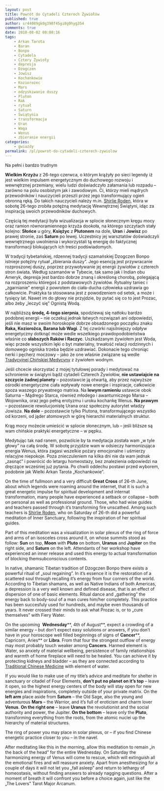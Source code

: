 ```yaml
---
layout: post
title: Powrót do Cytadeli Czterech Żywiołów
published: true
author: sr44089gk0g398f45gi0g9hyg354
comments: true
date: 2010-08-02 08:08:16
tags:
    - Arkan Tarota
    - Baran
    - Bonpo
    - Cytadela
    - Cztery Żywioły
    - depresja
    - Dzogczen
    - Jowisz
    - Kochankowie
    - Koziorożec
    - Mars
    - odzyskiwanie duszy
    - Pluton
    - Rak
    - rytuał
    - Saturn
    - Świątynia
    - transformacja
    - Uran
    - Waga
    - Wenus
    - zbieranie energii
categories:
    - gwiazdy
permalink: /pl/powrot-do-cytadeli-czterech-zywiolow
---
```

Na pełni i bardzo trudnym 

**Wielkim Krzyżu** z 26-tego czerwca, o którym krążyły po sieci legendy iż jest wielkim impulsem energetycznym do duchowego rozwoju i wewnętrznej przemiany, wielu ludzi doświadczyło załamania lub rozpadu – zarówno na polu osobistym jak i zawodowym. Ci, którzy mieli mądrych przewodników i nauczycieli przeszli przez jego transformujący ogień obronną ręką. Do takich nauczycieli należy m.in. [Shirlie Roden][1], która w sobotę 26-tego zrobiła potężną medytację Wewnętrznej Świątyni, idąc za inspiracją swoich przewodników duchowych.

Częścią tej medytacji była wizualizacja w splocie słonecznym kręgu mocy oraz ramion równoramiennego krzyża dookoła, na którego szczytach stały kolejno: **Słońce** u góry, **Księżyc** z **Plutonem** na dole, **Uran** i **Jowisz** po prawej stronie, zaś **Saturn** po lewej. Uczestnicy jej warsztatów doświadczyli wewnętrznego uwolnienia i wykorzystali tą energię do faktycznej transformacji blokujących ich treści podświadomych.

W tradycji tybetańskiej, rdzennej tradycji szamańskiej Dzogczen Bonpo istnieje potężny rytuał „zbierania duszy”. Jego esencją jest przywracanie rozproszonej duszy, poprzez przywoływanie jej energii żywiołów z czterech stron świata. Według szamanów w Tybecie, tak samo jak i Indian obu Ameryk, depresja jest bardzo dobrze znaną i określoną chorobą, polegającą na rozproszeniu któregoś z podstawowych żywiołów. Rytualny taniec i „zgarnianie” energii z powrotem do ciała-ducha człowieka uzdrawia go całkowicie. Praktyka ta stosowana jest z powodzeniem od setek, a może i tysięcy lat. Nawet im do głowy nie przyjdzie, by pytać się co to jest Prozac, albo żeby „leczyć się” Ognistą Wodą.

W najbliższą **środę, 4-tego sierpnia**, spodziewaj się natłoku bardzo podobnej energii – nie oczekuj jednak łatwych rozwiązań ani odpowiedzi, jeśli nie masz w swoim horoskopie dobrze obsadzonego początku znaku **Raka, Koziorożca, Barana lub Wagi**. Z tej czwórki najsilniejszy odpływ energetyczny dotknąć może wedle wszelkiego prawdopodobieństwa właśnie co **słabszych Raków i Raczyc**. Uszkadzanym żywiołem jest Woda, więc przede wszystkim lęki o byt materialny, trwałość relacji rodzinnych i domowego ogniska trzeba będzie uzdrawiać. Dokonacie tego chroniąc nerki i pęcherz moczowy – jako że one właśnie związane są wedle [Tradycyjnej Chińskiej Medycyny][2] z żywiołem wodnym.

Jeśli chcecie skorzystać z mojej tytułowej porady i medytować na schronienie w świątyni bądź cytadeli Czterech Żywiołów, **nie ustawiajcie na szczycie żadnej planety** – pozostawcie ją otwartą, aby przez najwyższe ośrodki energetyczne ciała wpływały nowe energie i inspiracje, całkowicie spoza waszego prywatnego matrixa. Na **lewym ramieniu** ustawcie obok Saturna – Mądrego Starca, również młodego i awanturniczego Marsa – Wojownika, oraz jego pełną erotyzmu i uroku kochankę Wenus. **Na prawym** – pozostawcie rewolucjonistę Urana oraz społeczny autorytet władzy Jowisza. **Na dole** – pozostawcie tylko Plutona, transformującego wszystko od korzeni, od jąder atomowych w górę hierarchii materialnych struktur.

Krąg mocy możecie umieścić w splocie słonecznym, lub – jeśli bliższe są wam chińskie praktyki energetyczne – w pępku.

Medytując tak nad ranem, pozwólcie by ta medytacja została wam „w tyle głowy” na całą środę. W sobotę przyjdzie wam w odsieczy harmonizująca energia Wenus, która zagasi wszelkie pożary emocjonalne i uśmierzy relacyjne niepokoje. Poza znieczuleniem na kilka dni nie da wam jednak „zasnąć” i powrócić do letargu homeostazy, bez znalezienia odpowiedzi na dręczące wcześniej już pytania. Po chwili oddechu postawi przed wyborem, podobnie jak Wielki Arkan Tarota „Kochankowie”.



On the time of fullmoon and a very difficult **Great Cross** of 26-th June, about which legends were roaming around the internet, that it is such a great energetic impulse for spiritual development and internat transformation, many people have experienced a setback or collapse &#8211; both on personal as well as professional ground. Those, who had wise guides and teachers passed through it&#8217;s transforming fire unscathed. Among such teachers is [Shirlie Roden][1], who on Saturday of 26-th did a powerful meditation of Inner Sanctuary, following the inspiration of her spiritual guides.

Part of this meditation was a visualization in solar plexus of the ring of force and arms of an isosceles cross around it, on whose summits stood as follow: **Sun** on top, **Moon** with **Pluto** on bottom, **Uranus** and **Jupiter** on the right side, and **Saturn** on the left. Attendants of her workshop have experienced an inner release and used this energy to actual transformation of blocking themsubconscious contents.

In native, shamanic Tibetan tradition of Dzogczen Bonpo there exists a powerful ritual of &#8222;soul regaining&#8221;. In it&#8217;s essence it is the restoration of a scattered soul through recalling it&#8217;s energy from four corners of the world. According to Tibetan shamans, as well as Native Indians of both Americas, a depression is a very well known and defined disease, that is an effect of dispersion of one of basic elements. Ritual dance and &#8222;gathering&#8221; the energy back to body-soul of a man cures him/her completely. This practice has been succesfuly used for hundreds, and maybe even thousands of years. It never crossed their minds to ask what Prozac is, or to &#8222;cure themselves&#8221; with Fiery Water.

On the upcoming  **Wednesday****, 4th of August**, expect a crowding of a similar energy &#8211; but don&#8217;t expect easy solutions or answers, if you don&#8217;t have in your horoscope well filled beginnings of signs of **Cancer****, Capricorn, Aries** or **Libra**. From that four the strongest outflow of energy may most probably touch weaker among **Cancers**. Harmed element is Water, so anxiety of material wellbeing, persistence of family relationships and warmth of home fireplace will need to be healed. You can achieve it by protecting kidneys and bladder &#8211; as they are connected according to [Traditional Chinese Medicine][2] with element of water.

If you would like to make use of my title&#8217;s advice and meditate for shelter in sanctuary or citadel of Four Elements, **don&#8217;t put no planet on it&#8217;s top** &#8211; leave it open, so the highest energy centers of the body will stay open for new energies and inspirations, completely outside of your private matrix. On the **left arm** place aside from **Saturn** &#8211; the Old Sage, also the young and adventurous **Mars** &#8211; the Warrior, and it&#8217;s full of eroticism and charm lover **Venus**. **On the right one** &#8211; leave **Uranus** the revolutionist and the social authority and power, the Jupiter. **On the bottom** &#8211; leave only the **Pluto**, transforming everything from the roots, from the atomic nuclei up the hierarchy of material structures.

The ring of power you may place in solar plexus, or &#8211; if you find Chinese energetic practice closer to you &#8211; in the navel.

After meditating like this in the morning, allow this meditation to remain &#8222;in the back of the head&#8221; for the entire Wednesday. On Saturday the harmonizing energy of Venus will come to rescue, which will extinguish all the emotional fires and will reassure anxiety. Apart from anesthesizing for a couple of days it will not let you &#8222;fall asleep&#8221; and return to lethargy of homeostasis, without finding answers to already nagging questions. After a moment of breath it will confront you before a choice again, just like the &#8222;The Lovers&#8221; Tarot Major Arcanum.



 [1]: http://www.xorceria.com/teksty/shirlie/shirlie_roden.html "Shirlie Roden"
 [2]: http://www.xorceria.com/slownik/tcm.html